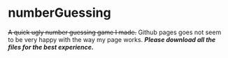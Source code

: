 # numberGuessing
~~A quick ugly number guessing game I made.~~
Github pages goes not seem to be very happy with the way my page works. ***Please download all the files for the best experience.***
